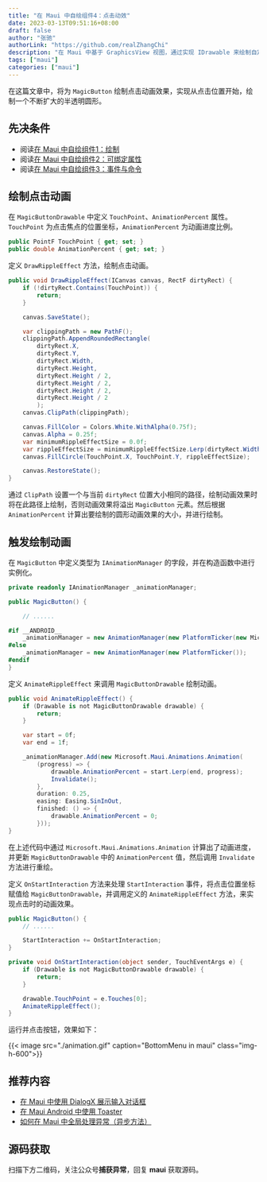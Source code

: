 ```yaml
---
title: "在 Maui 中自绘组件4：点击动效"
date: 2023-03-13T09:51:16+08:00
draft: false
author: "张驰"
authorLink: "https://github.com/realZhangChi"
description: "在 Maui 中基于 GraphicsView 视图，通过实现 IDrawable 来绘制自定义组件，设置点击动画效果"
tags: ["maui"]
categories: ["maui"]
---
```


在这篇文章中，将为 `MagicButton` 绘制点击动画效果，实现从点击位置开始，绘制一个不断扩大的半透明圆形。

## 先决条件

- 阅读[在 Maui 中自绘组件1：绘制](https://zhangchi.io/posts/custom-component-in-maui-1/)
- 阅读[在 Maui 中自绘组件2：可绑定属性](https://zhangchi.io/posts/custom-component-in-maui-2/)
- 阅读[在 Maui 中自绘组件3：事件与命令](https://zhangchi.io/posts/custom-component-in-maui-3/)

## 绘制点击动画

在 `MagicButtonDrawable` 中定义 `TouchPoint`、`AnimationPercent` 属性。`TouchPoint` 为点击焦点的位置坐标，`AnimationPercent` 为动画进度比例。

``` csharp
public PointF TouchPoint { get; set; }
public double AnimationPercent { get; set; }
```

定义 `DrawRippleEffect` 方法，绘制点击动画。

``` csharp
public void DrawRippleEffect(ICanvas canvas, RectF dirtyRect) {
    if (!dirtyRect.Contains(TouchPoint)) {
        return;
    }

    canvas.SaveState();

    var clippingPath = new PathF();
    clippingPath.AppendRoundedRectangle(
        dirtyRect.X,
        dirtyRect.Y,
        dirtyRect.Width,
        dirtyRect.Height,
        dirtyRect.Height / 2,
        dirtyRect.Height / 2,
        dirtyRect.Height / 2,
        dirtyRect.Height / 2
        );
    canvas.ClipPath(clippingPath);

    canvas.FillColor = Colors.White.WithAlpha(0.75f);
    canvas.Alpha = 0.25f;
    var minimumRippleEffectSize = 0.0f;
    var rippleEffectSize = minimumRippleEffectSize.Lerp(dirtyRect.Width, AnimationPercent);
    canvas.FillCircle(TouchPoint.X, TouchPoint.Y, rippleEffectSize);

    canvas.RestoreState();
}
```

通过 `ClipPath` 设置一个与当前 `dirtyRect` 位置大小相同的路径，绘制动画效果时将在此路径上绘制，否则动画效果将溢出 `MagicButton` 元素。然后根据 `AnimationPercent` 计算出要绘制的圆形动画效果的大小，并进行绘制。

## 触发绘制动画

在 `MagicButton` 中定义类型为 `IAnimationManager` 的字段，并在构造函数中进行实例化。

``` csharp
private readonly IAnimationManager _animationManager;

public MagicButton() {

    // ......

#if __ANDROID__
    _animationManager = new AnimationManager(new PlatformTicker(new Microsoft.Maui.Platform.EnergySaverListenerManager()));
#else
    _animationManager = new AnimationManager(new PlatformTicker());
#endif
}
```

定义 `AnimateRippleEffect` 来调用 `MagicButtonDrawable` 绘制动画。

``` csharp
public void AnimateRippleEffect() {
    if (Drawable is not MagicButtonDrawable drawable) {
        return;
    }

    var start = 0f;
    var end = 1f;

    _animationManager.Add(new Microsoft.Maui.Animations.Animation(
        (progress) => {
            drawable.AnimationPercent = start.Lerp(end, progress);
            Invalidate();
        },
        duration: 0.25,
        easing: Easing.SinInOut,
        finished: () => {
            drawable.AnimationPercent = 0;
        }));
}
```

在上述代码中通过 `Microsoft.Maui.Animations.Animation` 计算出了动画进度，并更新 `MagicButtonDrawable` 中的 `AnimationPercent` 值，然后调用 `Invalidate` 方法进行重绘。

定义 `OnStartInteraction` 方法来处理 `StartInteraction` 事件，将点击位置坐标赋值给 `MagicButtonDrawable`，并调用定义的 `AnimateRippleEffect` 方法，来实现点击时的动画效果。

``` csharp
public MagicButton() {
    // ......

    StartInteraction += OnStartInteraction;
}

private void OnStartInteraction(object sender, TouchEventArgs e) {
    if (Drawable is not MagicButtonDrawable drawable) {
        return;
    }

    drawable.TouchPoint = e.Touches[0];
    AnimateRippleEffect();
}
```

运行并点击按钮，效果如下：

{{< image src="./animation.gif" caption="BottomMenu in maui" class="img-h-600">}}

## 推荐内容

- [在 Maui 中使用 DialogX 展示输入对话框](https://zhangchi.io/posts/use-dialogx-in-maui-2/)
- [在 Maui Android 中使用 Toaster](https://zhangchi.io/posts/use-toaster-in-maui-android/)
- [如何在 Maui 中全局处理异常（异步方法）](https://zhangchi.io/posts/handle-exception-of-async-method-in-maui/)

## 源码获取

扫描下方二维码，关注公众号**捕获异常**，回复 **maui** 获取源码。
